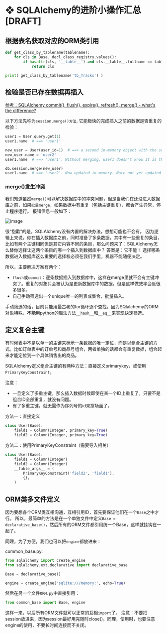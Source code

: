 # ❖ SQLAlchemy的进阶小操作汇总 [DRAFT]


## 根据表名获取对应的ORM类引用

```py
def get_class_by_tablename(tablename):
    for cls in Base._decl_class_registry.values():
        if hasattr(cls, '__table__') and cls.__table__.fullname == tablename:
            return cls

print( get_class_by_tablename('tb_Tracks') )
```


## 检验是否已存在数据再插入

[参考：SQLAlchemy commit(), flush(), expire(), refresh(), merge() - what's the difference?](https://www.michaelcho.me/article/sqlalchemy-commit-flush-expire-refresh-merge-whats-the-difference)

以下方法先称为`session.merge()方法`, 它能极快的完成插入之前的数据是否重复的检验：
```py
user1 = User.query.get(1)
user1.name  # ==> 'user1'

new_user = User(user_id=1)  # ==> a second in-memory object with the same key!
new_user.name = 'user2'
user1.name  # ==> 'user1'. Without merging, user1 doesn't know it is the same as new_user

db.session.merge(new_user)
user1.name  # ==> 'user2'. Now updated in memory. Note not yet updated in db, needs flush() and commit()
```

### merge()发生冲突

我们知道虽然`merge()`可以解决数据库中的冲突问题，但是当我们在还没进入数据库之前，如果`批量merge`，如果数据中有重复（包括主键重复），都会产生异常，停止程序运行。
报错信息一般如下：

![image](https://user-images.githubusercontent.com/14041622/51069267-6d6f5980-1666-11e9-864f-c6ded27e0948.png)

很“抱歉”的是，SQLAlchemy没有内置的解决办法，想想可能也不会有。
因为逻辑上来说，你在插入数据库之前，同时准备了多条数据，其中有一些重复的条目，比如有两个主键相同但是其它内容不同的条目，那么问题来了：SQLAlchemy怎么替你选择让这两个条目的哪一个插入到数据库中？
答案是：它不能！
选择哪条数据进入数据库这么重要的选择权必须在我们手里，机器不能随便决定。

所以，主要解决方案有两个：
- `flush`或`commit`：逐条数据插入到数据库中，这样在merge里就不会有主键冲突了。重复的对象只会被认为是更新数据库中的数据。但是这样做效率会低很多很多。
- 自己手动筛选出一个unique唯一的列表或集合，批量插入。

手动筛选的话，目前只能用最古老的for循环逐个查找。因为SQlalchemy的ORM对象特殊，**不能**用python的魔法方法`__hash__`和`__eq__`来实现快速筛选。




## 定义复合主键

有时候表中不是以单一的主键来标示一条数据的唯一定位，而是以组合主键的方式。比如订单表中的订单号和商品号组合，两者单独的话都会有重复数据，组合起来才能定位到一个具体销售出的商品。

SQLAlchemy定义组合主键的有两种方法：直接定义primarykey，或使用`PrimaryKeyConstraint`。

注意：
- 一旦定义了多重主键，那么插入数据时候即使在某一个ID上重复了，只要不是组合ID全部重复，就没有问题。
- 有了多重主键，就无需作为序列号的id来撑场面了。

方法一：直接定义
```py
class User(Base):
    field1 = Column(Integer, primary_key=True)
    field2 = Column(Integer, primary_key=True)
```

方法二：使用PrimaryKeyConstraint（需要导入相关）
```py
class User(Base):
    field1 = Column(Integer)
    field2 = Column(Integer)
    __table_args__ = (
        PrimaryKeyConstraint('field2', 'field1'),
        {},
    )
```


## ORM类多文件定义

因为要想各个ORM类互相沟通，互相引用ID，首先要保证他们在一个`Base`之中才行。
所以，最简单的方法是在一个单独文件中定义`Base = declarative_base()`，然后所有的ORM文件都引用统一个Base，这样就挂钩在一起了。

同理，为了方便，我们也可以把`engine`都放进来：

common_base.py:
```py
from sqlalchemy import create_engine
from sqlalchemy.ext.declarative import declarative_base

Base = declarative_base()

engine = create_engine('sqlite:///memory:', echo=True)
```

然后在另一个文件`ORM.py`中直接引用：
```py
from common_base import Base, engine
```

这样一来，以后所有ORM文件就可以正常的互相`import`了。
注意：不要把session放进来，因为session最好用完随时close()。同理，使用时，也要注意engine的使用，不要长时间连接而不关闭。